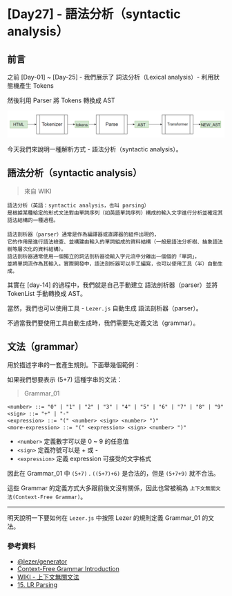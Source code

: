 # [Day27] - 語法分析（syntactic analysis）

## 前言

之前 [Day-01] ~ [Day-25] - 我們展示了 詞法分析（Lexical analysis）- 利用狀態機產生 Tokens

然後利用 Parser 將 Tokens 轉換成 AST

![html-lexical-parse](https://raw.githubusercontent.com/andrew781026/ithome_ironman_2022/main/day-27/html-lexical-parse.png)

今天我們來說明一種解析方式 - 語法分析（syntactic analysis）。

## 語法分析（syntactic analysis）

> 來自 WIKI
```
語法分析（英語：syntactic analysis，也叫 parsing）
是根據某種給定的形式文法對由單詞序列（如英語單詞序列）構成的輸入文字進行分析並確定其語法結構的一種過程。

語法剖析器（parser）通常是作為編譯器或直譯器的組件出現的，
它的作用是進行語法檢查、並構建由輸入的單詞組成的資料結構（一般是語法分析樹、抽象語法樹等層次化的資料結構）。
語法剖析器通常使用一個獨立的詞法剖析器從輸入字元流中分離出一個個的「單詞」，
並將單詞流作為其輸入。實際開發中，語法剖析器可以手工編寫，也可以使用工具（半）自動生成。
```

其實在 [day-14] 的過程中，我們就是自己手動建立 語法剖析器（parser）並將 TokenList 手動轉換成 AST。

當然，我們也可以使用工具 -  `Lezer.js` 自動生成 語法剖析器（parser）。

不過當我們要使用工具自動生成時，我們需要先定義文法（grammar）。

## 文法（grammar）

用於描述字串的一套產生規則。下面舉幾個範例：

如果我們想要表示 (5+7) 這種字串的文法：

> Grammar_01
```
<number> ::= "0" | "1" | "2" | "3" | "4" | "5" | "6" | "7" | "8" | "9"
<sign> ::= "+" | "-"
<expression> ::= "(" <number> <sign> <number> ")"
<more-expression> ::= "(" <expression> <sign> <number> ")"
```

- `<number>` 定義數字可以是 0 ~ 9 的任意值
- `<sign>` 定義符號可以是 + 或 -
- `<expression>` 定義 expression 可接受的文字格式

因此在 Grammar_01 中 `(5+7)` . `((5+7)+6)` 是合法的，但是 `(5+7+9)` 就不合法。

這些 Grammar 的定義方式大多跟前後文沒有關係，因此也常被稱為 `上下文無關文法(Context-Free Grammar)`。

----

明天說明一下要如何在 `Lezer.js` 中按照 Lezer 的規則定義 Grammar_01 的文法。

### 參考資料

- [@lezer/generator](https://github.com/lezer-parser/generator)
- [Context-Free Grammar Introduction](https://www.tutorialspoint.com/automata_theory/context_free_grammar_introduction.htm) 
- [WIKI - 上下文無關文法](https://zh.wikipedia.org/wiki/%E4%B8%8A%E4%B8%8B%E6%96%87%E6%97%A0%E5%85%B3%E6%96%87%E6%B3%95)
- [15. LR Parsing](https://www.youtube.com/watch?v=8UDWd-Axd5A&ab_channel=NicolasLaurent)
